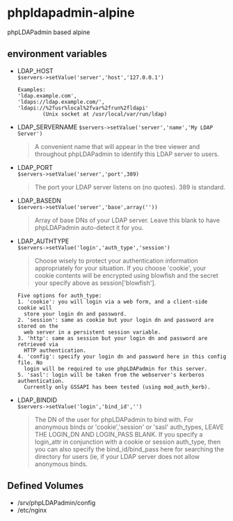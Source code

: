# phpldapadmin-alpine

phpLDAPadmin based alpine

## environment variables

- LDAP_HOST  
  `$servers->setValue('server','host','127.0.0.1')`  

  ```text
  Examples:
  'ldap.example.com',
  'ldaps://ldap.example.com/',
  'ldapi://%2fusr%local%2fvar%2frun%2fldapi'
          (Unix socket at /usr/local/var/run/ldap)
  ```

- LDAP_SERVERNAME
  `$servers->setValue('server','name','My LDAP Server')`
  > A convenient name that will appear in the tree viewer and throughout
  > phpLDAPadmin to identify this LDAP server to users.

- LDAP_PORT  
  `$servers->setValue('server','port',389)`  
  > The port your LDAP server listens on (no quotes). 389 is standard.

- LDAP_BASEDN  
  `$servers->setValue('server','base',array(''))`  
  > Array of base DNs of your LDAP server. Leave this blank to have phpLDAPadmin
  > auto-detect it for you.

- LDAP_AUTHTYPE  
  `$servers->setValue('login','auth_type','session')`  
  > Choose wisely to protect your authentication information appropriately for
  > your situation. If you choose 'cookie', your cookie contents will be
  > encrypted using blowfish and the secret your specify above as
  > session['blowfish'].

  ```text
  Five options for auth_type:
  1. 'cookie': you will login via a web form, and a client-side cookie will
    store your login dn and password.
  2. 'session': same as cookie but your login dn and password are stored on the
    web server in a persistent session variable.
  3. 'http': same as session but your login dn and password are retrieved via
    HTTP authentication.
  4. 'config': specify your login dn and password here in this config file. No
    login will be required to use phpLDAPadmin for this server.
  5. 'sasl': login will be taken from the webserver's kerberos authentication.
    Currently only GSSAPI has been tested (using mod_auth_kerb).
  ```

- LDAP_BINDID  
  `$servers->setValue('login','bind_id','')`  

  > The DN of the user for phpLDAPadmin to bind with. For anonymous binds or
  > 'cookie','session' or 'sasl' auth_types, LEAVE THE LOGIN_DN AND LOGIN_PASS
  > BLANK. If you specify a login_attr in conjunction with a cookie or session
  > auth_type, then you can also specify the bind_id/bind_pass here for searching
  > the directory for users (ie, if your LDAP server does not allow anonymous
  > binds.

## Defined Volumes

- /srv/phpLDAPadmin/config
- /etc/nginx